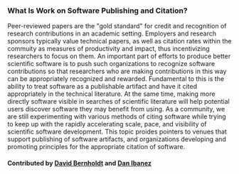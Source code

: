 ### What Is Work on Software Publishing and Citation?

Peer-reviewed papers are the "gold standard" for credit and recognition of research contributions in an academic setting.  Employers and research sponsors typically value technical papers, as well as citation rates within the commuity as measures of productivity and impact, thus incentivizing researchers to focus on them.  An important part of efforts to produce better scientific software is to push such organizations to recognize software contributions so that researchers who are making contributions in this way can be appropriately recognized and rewarded.  Fundamental to this is the ability to treat software as a publishable artifact and have it cited appropriately in the technical literature.  At the same time, making more directly software visible in searches of scientific literature will help potential users discover software they may benefit from using. As a community, we are still experimenting with various methods of citing software while trying to keep up with the rapidly accelerating scale, pace, and visibility of scientific software development. This topic proides pointers to venues that support publishing of software artifacts, and organizations developing and promoting principles for the appropriate citation of software.

#### Contributed by [David Bernholdt](https://github.com/bernhold) and [Dan Ibanez](https://github.com/ibaned)

<!---
Publish: yes
Categories: crosscutting
Topics: software publishing and citation
Tags:
Level: 0
Prerequisites: none
Aggregate: none
--->
